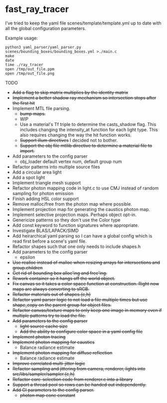# fast_ray_tracer

I've tried to keep the yaml file scenes/template/template.yml up to date with all the global configuration parameters.

Example usage:

```
python3 yaml_parser/yaml_parser.py scenes/bounding_boxes/bounding_boxes.yml >./main.c
make
date
time ./ray_tracer
open /tmp/out_file.ppm
open /tmp/out_file.png
```

TODO
* ~~Add a flag to skip matrix multiplies by the identity matrix~~
* ~~Implement a better shadow ray mechanism so intersection stops after the first hit~~
* Implement MTL file parsing.
    * ~~bump maps.~~
    * WIP
    * Use a material's Tf triple to determine the casts_shadow flag. This includes changing the intensity_at function for each light type. This also requires changing the way the hit function works.
    * ~~Support illum directives~~ I decided not to bother.
    * ~~Support the obj file mtllib directive to determine a material file to import.~~
* Add parameters to the config parser
    * obj_loader default vertex num, default group num
* Refactor patterns into multiple source files
* Add a circular area light
* Add a spot light
* Implement triangle mesh support
* Refactor photon mapping code in light.c to use CMJ instead of random sampling for photon emission
* Finish adding HSL color support
* Remove malloc/free from the photon map where possible.
* Implement projection map for generating the caustics photon map.
* Implement selective projection maps. Perhaps object opt-in.
* Genericize patterns so they don't use the Color type
* Add const keyword to function signatures where appropriate.
* Investigate BLAS/LAPACK/SIMD
* Add heirarchical yaml parsing so I can have a global config which is read first before a scene's yaml file.
* Refactor shapes such that one only needs to include shapes.h
* Add parameters to the config parser
    * epsilon
* ~~Use realloc instead of malloc when resizing arrays for intersections and group.children~~
* ~~Get rid of bounding box alloc'ing and free'ing.~~
* ~~Rework container so it hangs off the world object.~~
* ~~Fix canvas so it takes a color space function at construction. Right now maps are always converting to sRGB.~~
* ~~Refactor materials out of shapes.{c,h}~~
* ~~Refactor yaml parser logic to not load a file multiple times but use shape_copy on the parent group for object files.~~
* ~~Refactor canvas/texture maps to only keep one image in memory even if multiple patterns try to load the file.~~
* ~~Add parameters to the config parser~~
    * ~~light source cache size~~
    * ~~Add the ability to configure color space in a yaml config file~~
* ~~Implement photon tracing~~
* ~~Implement photon mapping for caustics~~
    * Balance radiance estimate
* ~~Implement photon mapping for diffuse reflection~~
    * Balance radiance estimate
* ~~Improve correlated multi-jitter logic~~
* ~~Refactor sampling and jittering from camera, renderer, lights into src/libs/sampler/sampler.{c,h}~~
* ~~Refactor core-selection code from renderer.c into a library~~
* ~~Support a thread pool so rows can be handed out independently.~~
* ~~Add GI parameters to the config parser.~~
    * ~~photon map cone constant~~
